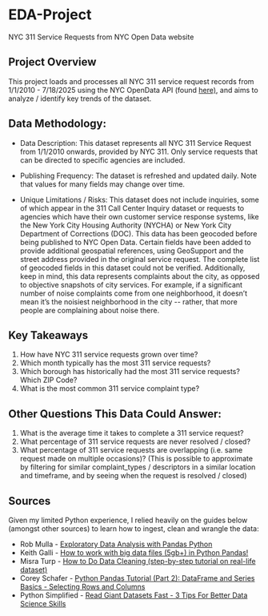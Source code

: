 # EDA-Project
NYC 311 Service Requests from NYC Open Data website

## Project Overview
This project loads and processes all NYC 311 service request records from 1/1/2010 - 7/18/2025 using the NYC OpenData API (found [here)](https://data.cityofnewyork.us/Social-Services/311-Service-Requests-from-2010-to-Present/erm2-nwe9/about_data), and aims to analyze / identify key trends of the dataset. 

## Data Methodology: 

* Data Description: This dataset represents all NYC 311 Service Request from 1/1/2010 onwards, provided by NYC 311. Only service requests that can be directed to specific agencies are included.
  
* Publishing Frequency: The dataset is refreshed and updated daily. Note that values for many fields may change over time. 
  
* Unique Limitations / Risks: This dataset does not include inquiries, some of which appear in the 311 Call Center Inquiry dataset or requests to agencies which have their own customer service response systems, like the New York City Housing Authority (NYCHA) or New York City Department of Corrections (DOC). This data has been geocoded before being published to NYC Open Data. Certain fields have been added to provide additional geospatial references, using GeoSupport and the street address provided in the original service request.  The complete list of geocoded fields in this dataset could not be verified. Additionally, keep in mind, this data represents complaints about the city, as opposed to objective snapshots of city services. For example, if a significant number of noise complaints come from one neighborhood, it doesn’t mean it’s the noisiest neighborhood in the city -- rather, that more people are complaining about noise there.

## Key Takeaways 
1. How have NYC 311 service requests grown over time?
2. Which month typically has the most 311 service requests?
3. Which borough has historically had the most 311 service requests? Which ZIP Code?
4. What is the most common 311 service complaint type?

## Other Questions This Data Could Answer: 
1. What is the average time it takes to complete a 311 service request?
2. What percentage of 311 service requests are never resolved / closed?
3. What percentage of 311 service requests are overlapping (i.e. same request made on multiple occasions)? (This is possible to approximate by filtering for similar complaint_types / descriptors in a similar location and timeframe, and by seeing when the request is resolved / closed)


## Sources
Given my limited Python experience, I relied heavily on the guides below (amongst other sources) to learn how to ingest, clean and wrangle the data:
* Rob Mulla - [Exploratory Data Analysis with Pandas Python](https://www.youtube.com/watch?v=xi0vhXFPegw&t=1279s)
* Keith Galli - [How to work with big data files (5gb+) in Python Pandas!](https://www.youtube.com/watch?v=l34l-90UF7U&t=136s)
* Misra Turp - [How to Do Data Cleaning (step-by-step tutorial on real-life dataset)](https://www.youtube.com/watch?v=qxpKCBV60U4&t=532s)
* Corey Schafer - [Python Pandas Tutorial (Part 2): DataFrame and Series Basics - Selecting Rows and Columns](https://www.youtube.com/watch?v=zmdjNSmRXF4&t=799s)
* Python Simplified - [Read Giant Datasets Fast - 3 Tips For Better Data Science Skills](https://www.youtube.com/watch?v=x2DxiL8WOmc&t=640s)







